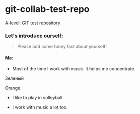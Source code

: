 # git-collab-test-repo
A-level: GIT test repository


### Let's introduce ourself:

> Please add some funny fact about yourself!

#### Me:

- Most of the time I work with music. It helps me concentrate.

Зеленый

Orange

- I like to play in volleyball.

- I work with music a lot too.
